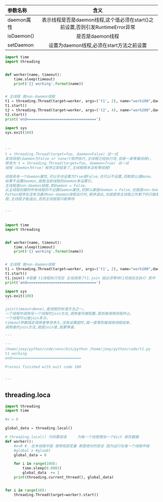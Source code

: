| 参数名称   |                                     含义                                      |
|:---------- |:-----------------------------------------------------------------------------:|
| daemon属性 | 表示线程是否是daemon线程,这个值必须在start()之前设置,否则引发RuntimeError异常 |
| isDaemon() |                               是否是daemon线程                                |
|    setDaemon        | 设置为daemon线程,必须在start方法之前设置 |                                                                               |

```python
import time
import threading


def worker(name, timeout):
    time.sleep(timeout)
    print('{} working'.format(name))


# 主线程 是non-daemon线程
t1 = threading.Thread(target=worker, args=('t1', 2), name="work100",daemon=True) # 调换5和10看看效果
t1.start()
t2 = threading.Thread(target=worker, args=('t2', 4), name="work200",daemon=False)
t2.start()
print('end================================')

import sys
sys.exit(100)



'''
t = threading.Thread(target=foo, daemon=False) 试一试
发现线程(daemon为false or none)t依然执行,主线程已经执行完,但是一直等着线程t。
修改为 t = threading.Thread(target=foo, daemon=True) 试一试
线程（daemon为true）程序立即结束了,主线程根本没有等线程t

线程具有一个daemon属性,可以手动设置为True或False,也可以不设置,则取默认值None。
如果不设置daemon,就取当前线程的daemon来设置它。
主线程是non-daemon线程,即daemon = False。
从主线程创建的所有线程的不设置daemon属性,则默认都是daemon = False,也就是non-daemon线程。
Python程序在没有活着的non-daemon线程运行时,程序退出,也就是除主线程之外剩下的只能都是daemon线
程,主线程才能退出,否则主线程就只能等待


'''
```

```python

import time
import threading


def worker(name, timeout):
    time.sleep(timeout)
    print('{} working'.format(name))


# 主线程 是non-daemon线程
t1 = threading.Thread(target=worker, args=('t1', 2), name="work100",daemon=True) # 调换5和10看看效果
t1.start()
t1.join() #阻塞 t1线程执行完后 主线调用了t1.join 就必须等待t1完成后在执行 其中 timeout等待的时间 默认为none 永久等待
print('end================================')

import sys
sys.exit(100)
'''

join(timeout=None),是线程的标准方法之一。
一个线程中调用另一个线程的join方法,调用者将被阻塞,直到被调用线程终止。
一个线程可以被join多次。
timeout参数指定调用者等待多久,没有设置超时,就一直等到被调用线程结束。
调用谁的join方法,就是join谁,就要等谁。

'''

'''
/home/joey/python/code/venv/bin/python /home/joey/python/code/t1.py
t1 working
end================================

Process finished with exit code 100


'''
```

## threading.loca


```python
import threading
import time

#x = 0

global_data = threading.local()

# threading.local() 代码要阅读     为每一个线程增加一个dict 保存数据
def worker():
    #x=0 #  在多线程中国 使用局部变量 那是绝对的安全 因为运行在每一个线程中栈
    #global x #gloabl
    global_data = 0

    for i in range(100):
        time.sleep(0.0001)
        global_data  += 1
    print(threading.current_thread(), global_data)


for i in range(10):
    threading.Thread(target=worker).start()
```
